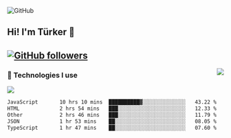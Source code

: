 ![GitHub](https://github.com/turkwr/turkwr/assets/63150613/e5462c44-ccab-48a0-8a33-9f1ea91ff35d)
<!-- ## Hi! I'm Türker 🖐️ -->
##  Hi! I'm Türker 👋
## [![GitHub followers](https://img.shields.io/github/followers/turkwr?color=333&label=Follow&logo=github&logoColor=fff&style=flat-square)](https://github.com/turkwr?tab=followers)
<a href="https://discord.com/users/162740870607536128">
 <img src="https://lanyard.cnrad.dev/api/162740870607536128?hideTimestamp=true&idleMessage=Just%20chillin'%20at%20the%20moment&bg=161a23&animated=true" align="right" />
</a>

### 🧠 Technologies I use
![](https://skillicons.dev/icons?i=js,ts,py,php,html,css,tailwind,bootstrap,nodejs,express,react,nextjs&theme=dark&perline=4)

<!--START_SECTION:waka-->

```txt
JavaScript       10 hrs 10 mins  ██████████▓░░░░░░░░░░░░░░   43.22 %
HTML             2 hrs 54 mins   ███░░░░░░░░░░░░░░░░░░░░░░   12.33 %
Other            2 hrs 46 mins   ███░░░░░░░░░░░░░░░░░░░░░░   11.79 %
JSON             1 hr 53 mins    ██░░░░░░░░░░░░░░░░░░░░░░░   08.05 %
TypeScript       1 hr 47 mins    ██░░░░░░░░░░░░░░░░░░░░░░░   07.60 %
```

<!--END_SECTION:waka-->

